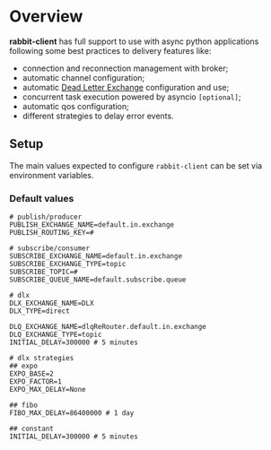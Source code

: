 # Overview

**rabbit-client** has full support to use with async python applications following some best practices to delivery features like:  

- connection and reconnection management with broker;  
- automatic channel configuration;  
- automatic [Dead Letter Exchange](https://www.rabbitmq.com/dlx.html) configuration and use;  
- concurrent task execution powered by asyncio `[optional]`;  
- automatic qos configuration;
- different strategies to delay error events.

## Setup

The main values expected to configure `rabbit-client` can be set via environment variables.

### Default values

```.env
# publish/producer
PUBLISH_EXCHANGE_NAME=default.in.exchange
PUBLISH_ROUTING_KEY=#

# subscribe/consumer
SUBSCRIBE_EXCHANGE_NAME=default.in.exchange
SUBSCRIBE_EXCHANGE_TYPE=topic
SUBSCRIBE_TOPIC=#
SUBSCRIBE_QUEUE_NAME=default.subscribe.queue

# dlx
DLX_EXCHANGE_NAME=DLX
DLX_TYPE=direct

DLQ_EXCHANGE_NAME=dlqReRouter.default.in.exchange
DLQ_EXCHANGE_TYPE=topic
INITIAL_DELAY=300000 # 5 minutes

# dlx strategies
## expo
EXPO_BASE=2
EXPO_FACTOR=1
EXPO_MAX_DELAY=None

## fibo
FIBO_MAX_DELAY=86400000 # 1 day

## constant
INITIAL_DELAY=300000 # 5 minutes
```
